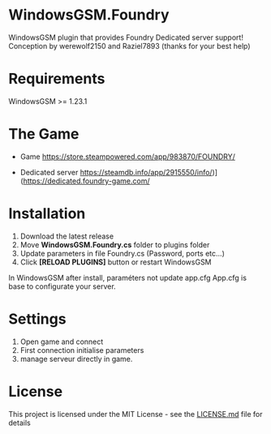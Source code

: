 # WindowsGSM.Foundry
WindowsGSM plugin that provides Foundry Dedicated server support!
Conception by werewolf2150 and Raziel7893 (thanks for your best help)

# Requirements
WindowsGSM >= 1.23.1

# The Game

- Game
https://store.steampowered.com/app/983870/FOUNDRY/

- Dedicated server
https://steamdb.info/app/2915550/info/)](https://dedicated.foundry-game.com/

# Installation

1. Download the latest release
2. Move **WindowsGSM.Foundry.cs** folder to plugins folder
3. Update parameters in file Foundry.cs (Password, ports etc...)
4. Click **[RELOAD PLUGINS]** button or restart WindowsGSM

In WindowsGSM after install, paraméters not update app.cfg
App.cfg is base to configurate your server.

# Settings
1. Open game and connect
2. First connection initialise parameters
3. manage serveur directly in game.

# License
This project is licensed under the MIT License  - see the [LICENSE.md](LICENSE) file for details
